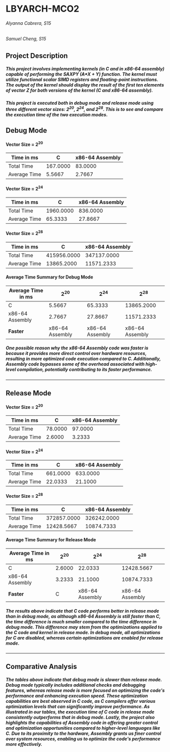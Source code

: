 # LBYARCH-MCO2 
###### Alyanna Cabrera, S15 
###### Samuel Cheng, S15

## Project Description
##### This project involves implementing kernels (in C and in x86-64 assembly) capable of performing the SAXPY (A*X + Y) function. The kernel must utilize functional scalar SIMD registers and floating-point instructions. The output of the kernel should display the result of the first ten elements of vector Z for both versions of the kernel (C and x86-64 assembly).
##### This project is executed both in debug mode and release mode using three different vector sizes: 2<sup>20</sup>, 2<sup>24</sup>, and 2<sup>28</sup>. This is to see and compare the execution time of the two execution modes.

## Debug Mode

#### Vector Size = 2<sup>20</sup>
| Time in ms | C | x86-64 Assembly |
|----------|----------|----------|
| Total Time | 167.0000 | 83.0000 |
| Average Time | 5.5667 | 2.7667 |

#### Vector Size = 2<sup>24</sup>
| Time in ms | C | x86-64 Assembly |
|----------|----------|----------|
| Total Time | 1960.0000 | 836.0000 |
| Average Time | 65.3333 | 27.8667 |

#### Vector Size = 2<sup>28</sup>
| Time in ms | C | x86-64 Assembly |
|----------|----------|----------|
| Total Time | 415956.0000 | 347137.0000 |
| Average Time | 13865.2000 | 11571.2333 |

#### Average Time Summary for Debug Mode
| Average Time in ms | 2<sup>20</sup> | 2<sup>24</sup> | 2<sup>28</sup> |
|----------|----------|----------|----------|
| C | 5.5667 | 65.3333 | 13865.2000 |
| x86-64 Assembly | 2.7667 | 27.8667 | 11571.2333 |
| **Faster** | x86-64 Assembly | x86-64 Assembly | x86-64 Assembly |

##### One possible reason why the x86-64 Assembly code was faster is because it provides more direct control over hardware resources, resulting in more optimized code execution compared to C. Additionally, Assembly code bypasses some of the overhead associated with high-level compilation, potentially contributing to its faster performance.

---

## Release Mode

#### Vector Size = 2<sup>20</sup>
| Time in ms | C | x86-64 Assembly |
|----------|----------|----------|
| Total Time | 78.0000 | 97.0000 |
| Average Time | 2.6000 | 3.2333 |

#### Vector Size = 2<sup>24</sup>
| Time in ms | C | x86-64 Assembly |
|----------|----------|----------|
| Total Time | 661.0000 | 633.0000 |
| Average Time | 22.0333 | 21.1000 |

#### Vector Size = 2<sup>28</sup>
| Time in ms | C | x86-64 Assembly |
|----------|----------|----------|
| Total Time | 372857.0000 | 326242.0000 |
| Average Time | 12428.5667 | 10874.7333 |

#### Average Time Summary for Release Mode
| Average Time in ms | 2<sup>20</sup> | 2<sup>24</sup> | 2<sup>28</sup> |
|----------|----------|----------|----------|
| C | 2.6000 | 22.0333 | 12428.5667 |
| x86-64 Assembly | 3.2333 | 21.1000 | 10874.7333 |
| **Faster** | C | x86-64 Assembly | x86-64 Assembly |

##### The results above indicate that C code performs better in release mode than in debug mode, as although x86-64 Assembly is still faster than C, the time difference is much smaller compared to the time difference in debug mode. This difference may stem from the optimizations applied to the C code and kernel in release mode. In debug mode, all optimizations for C are disabled, whereas certain optimizations are enabled for release mode. 

---

## Comparative Analysis
##### The tables above indicate that debug mode is slower than release mode. Debug mode typically includes additional checks and debugging features, whereas release mode is more focused on optimizing the code's performance and enhancing execution speed. These optimization capabilities are best observed in C code, as C compilers offer various optimization levels that can significantly improve performance. As illustrated in our tables, the execution time of C code in release mode consistently outperforms that in debug mode. Lastly, the project also highlights the capabilities of Assembly code in offering greater control and optimization opportunities compared to higher-level languages like C. Due to its proximity to the hardware, Assembly grants us finer control over system resources, enabling us to optimize the code's performance more effectively.

